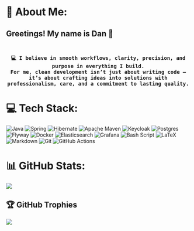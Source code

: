 # 💫 About Me:
## Greetings! My name is Dan 👋<br><br><h4 align="center"><samp> 💻 I believe in smooth workflows, clarity, precision, and purpose in everything I build.<br>For me, clean development isn’t just about writing code — it’s about crafting ideas into solutions with <br>professionalism, care, and a commitment to lasting quality. </samp></h4>

# 💻 Tech Stack:
![Java](https://img.shields.io/badge/java-%23ED8B00.svg?style=for-the-badge&logo=openjdk&logoColor=white) 
![Spring](https://img.shields.io/badge/spring-%236DB33F.svg?style=for-the-badge&logo=spring&logoColor=white) 
![Hibernate](https://img.shields.io/badge/Hibernate-59666C?style=for-the-badge&logo=Hibernate&logoColor=white) 
![Apache Maven](https://img.shields.io/badge/Apache%20Maven-C71A36?style=for-the-badge&logo=Apache%20Maven&logoColor=white)
![Keycloak](https://img.shields.io/badge/keycloak-%232C3E50.svg?style=for-the-badge&logo=keycloak&logoColor=white)
![Postgres](https://img.shields.io/badge/postgres-%23316192.svg?style=for-the-badge&logo=postgresql&logoColor=white)
![Flyway](https://img.shields.io/badge/flyway-%23CC0200.svg?style=for-the-badge&logo=flyway&logoColor=white)
![Docker](https://img.shields.io/badge/docker-%230db7ed.svg?style=for-the-badge&logo=docker&logoColor=white)
![Elasticsearch](https://img.shields.io/badge/elasticsearch-%230377CC.svg?style=for-the-badge&logo=elasticsearch&logoColor=white)
![Grafana](https://img.shields.io/badge/grafana-%23F46800.svg?style=for-the-badge&logo=grafana&logoColor=white)
![Bash Script](https://img.shields.io/badge/bash_script-%23121011.svg?style=for-the-badge&logo=gnu-bash&logoColor=white) 
![LaTeX](https://img.shields.io/badge/latex-%23008080.svg?style=for-the-badge&logo=latex&logoColor=white) 
![Markdown](https://img.shields.io/badge/markdown-%23000000.svg?style=for-the-badge&logo=markdown&logoColor=white) 
![Git](https://img.shields.io/badge/git-%23F05033.svg?style=for-the-badge&logo=git&logoColor=white) 
![GitHub Actions](https://img.shields.io/badge/github%20actions-%232671E5.svg?style=for-the-badge&logo=githubactions&logoColor=white) 

# 📊 GitHub Stats:
![](https://nirzak-streak-stats.vercel.app/?user=DanCh11&theme=onedark&hide_border=false)<br/>

## 🏆 GitHub Trophies
![](https://github-profile-trophy.vercel.app/?username=DanCh11&theme=radical&no-frame=true&no-bg=false&margin-w=4)
